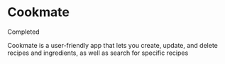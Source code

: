 # Cookmate
Completed

Cookmate is a user-friendly app that lets you create, update, and delete recipes and ingredients, as well as search for specific recipes
